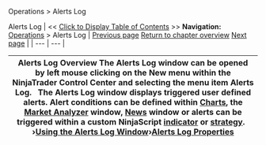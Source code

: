 ﻿
Operations \> Alerts Log

Alerts Log
| \<\< [Click to Display Table of Contents](alerts_log.md) \>\> **Navigation:**     [Operations](operations.md) \> Alerts Log | [Previous page](alertsexamples.md) [Return to chapter overview](operations.md) [Next page](using_the_alerts_log_window.md) |
| --- | --- |

| Alerts Log Overview The Alerts Log window can be opened by left mouse clicking on the New menu within the NinjaTrader Control Center and selecting the menu item Alerts Log.   The Alerts Log window displays triggered user defined alerts. Alert conditions can be defined within [Charts](charts.md), the [Market Analyzer](market_analyzer.md) window, [News](news.md) window or alerts can be triggered within a custom NinjaScript [indicator](indicator.md) or [strategy](strategy.md).    ›[Using the Alerts Log Window](using_the_alerts_log_window.md)›[Alerts Log Properties](alerts_log_properties.md) |
| --- |

 
